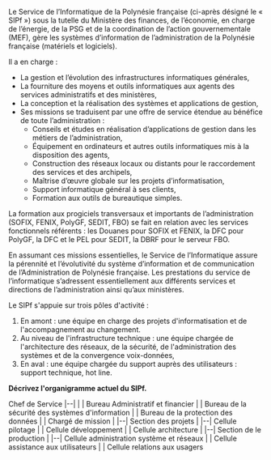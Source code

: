 Le Service de l’Informatique de la Polynésie française (ci-après désigné le « SIPf ») sous la tutelle du Ministère des finances, de l’économie, en charge de l’énergie, de la PSG et de la coordination de l’action gouvernementale (MEF), gère les systèmes d’information de l’administration de la Polynésie française (matériels et logiciels). 

Il a en charge : 
- La gestion et l’évolution des infrastructures informatiques générales, 
- La fourniture des moyens et outils informatiques aux agents des services administratifs et des ministères, 
- La conception et la réalisation des systèmes et applications de gestion, 
- Ses missions se traduisent par une offre de service étendue au bénéfice de toute l’administration :
	- Conseils et études en réalisation d’applications de gestion dans les métiers de l’administration,
	- Équipement en ordinateurs et autres outils informatiques mis à la disposition des agents,
	- Construction des réseaux locaux ou distants pour le raccordement des services et des archipels,
	- Maîtrise d’œuvre globale sur les projets d’informatisation,
	- Support informatique général à ses clients,
	- Formation aux outils de bureautique simples. 

La formation aux progiciels transversaux et importants de l’administration (SOFIX, FENIX, PolyGF, SEDIT, FBO) se fait en relation avec les services fonctionnels référents : les Douanes pour SOFIX et FENIX, la DFC pour PolyGF, la DFC et le PEL pour SEDIT, la DBRF pour le serveur FBO. 

En assumant ces missions essentielles, le Service de l’Informatique assure la pérennité et l’évolutivité du système d’information et de communication de l’Administration de Polynésie française. Les prestations du service de l’informatique s’adressent essentiellement aux différents services et directions de l’administration ainsi qu’aux ministères. 

Le SIPf s'appuie sur trois pôles d'activité :  

1.  En amont : une équipe en charge des projets d'informatisation et de l'accompagnement au changement.  
2.  Au niveau de l'infrastructure technique : une équipe chargée de l'architecture des réseaux, de la sécurité, de l'administration des systèmes et de la convergence voix-données,  
3.  En aval : une équipe chargée du support auprès des utilisateurs : support technique, hot line.

**Décrivez l'organigramme actuel du SIPf.**

Chef de Service
|--|
|   | Bureau Administratif et financier
|   | Bureau de la sécurité des systèmes d'information
|   | Bureau de la protection des données
|   | Chargé de mission
|
|--| Section des projets
|   |--|  Cellule pilotage
|       |  Cellule développement
|       |  Cellule architecture
|
|--| Section de le production
|   |--|  Cellule administration système et réseaux
|       |  Cellule assistance aux utilisateurs
|       |  Cellule relations aux usagers


